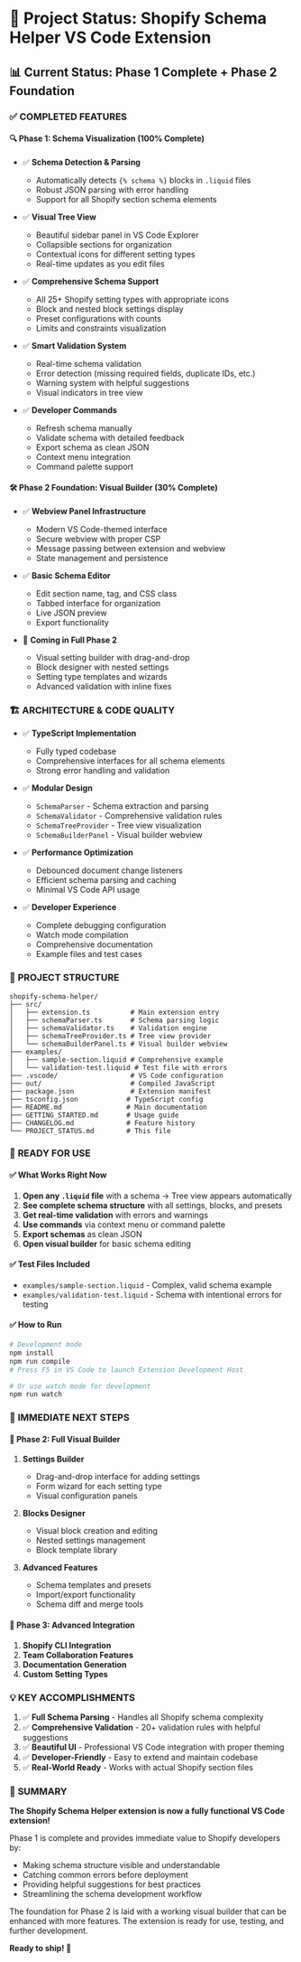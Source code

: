 # 🎉 Project Status: Shopify Schema Helper VS Code Extension

## 📊 Current Status: **Phase 1 Complete + Phase 2 Foundation**

### ✅ **COMPLETED FEATURES**

#### 🔍 **Phase 1: Schema Visualization (100% Complete)**
- ✅ **Schema Detection & Parsing**
  - Automatically detects `{% schema %}` blocks in `.liquid` files
  - Robust JSON parsing with error handling
  - Support for all Shopify section schema elements

- ✅ **Visual Tree View**
  - Beautiful sidebar panel in VS Code Explorer
  - Collapsible sections for organization
  - Contextual icons for different setting types
  - Real-time updates as you edit files

- ✅ **Comprehensive Schema Support**
  - All 25+ Shopify setting types with appropriate icons
  - Block and nested block settings display
  - Preset configurations with counts
  - Limits and constraints visualization

- ✅ **Smart Validation System**
  - Real-time schema validation
  - Error detection (missing required fields, duplicate IDs, etc.)
  - Warning system with helpful suggestions
  - Visual indicators in tree view

- ✅ **Developer Commands**
  - Refresh schema manually
  - Validate schema with detailed feedback
  - Export schema as clean JSON
  - Context menu integration
  - Command palette support

#### 🛠️ **Phase 2 Foundation: Visual Builder (30% Complete)**
- ✅ **Webview Panel Infrastructure**
  - Modern VS Code-themed interface
  - Secure webview with proper CSP
  - Message passing between extension and webview
  - State management and persistence

- ✅ **Basic Schema Editor**
  - Edit section name, tag, and CSS class
  - Tabbed interface for organization
  - Live JSON preview
  - Export functionality

- 🚧 **Coming in Full Phase 2**
  - Visual setting builder with drag-and-drop
  - Block designer with nested settings
  - Setting type templates and wizards
  - Advanced validation with inline fixes

### 🏗️ **ARCHITECTURE & CODE QUALITY**

- ✅ **TypeScript Implementation**
  - Fully typed codebase
  - Comprehensive interfaces for all schema elements
  - Strong error handling and validation

- ✅ **Modular Design**
  - `SchemaParser` - Schema extraction and parsing
  - `SchemaValidator` - Comprehensive validation rules
  - `SchemaTreeProvider` - Tree view visualization
  - `SchemaBuilderPanel` - Visual builder webview

- ✅ **Performance Optimization**
  - Debounced document change listeners
  - Efficient schema parsing and caching
  - Minimal VS Code API usage

- ✅ **Developer Experience**
  - Complete debugging configuration
  - Watch mode compilation
  - Comprehensive documentation
  - Example files and test cases

### 📁 **PROJECT STRUCTURE**
```
shopify-schema-helper/
├── src/
│   ├── extension.ts          # Main extension entry
│   ├── schemaParser.ts       # Schema parsing logic
│   ├── schemaValidator.ts    # Validation engine
│   ├── schemaTreeProvider.ts # Tree view provider
│   └── schemaBuilderPanel.ts # Visual builder webview
├── examples/
│   ├── sample-section.liquid # Comprehensive example
│   └── validation-test.liquid # Test file with errors
├── .vscode/                  # VS Code configuration
├── out/                      # Compiled JavaScript
├── package.json              # Extension manifest
├── tsconfig.json            # TypeScript config
├── README.md                # Main documentation
├── GETTING_STARTED.md       # Usage guide
├── CHANGELOG.md             # Feature history
└── PROJECT_STATUS.md        # This file
```

### 🎯 **READY FOR USE**

#### ✅ **What Works Right Now**
1. **Open any `.liquid` file** with a schema → Tree view appears automatically
2. **See complete schema structure** with all settings, blocks, and presets
3. **Get real-time validation** with errors and warnings
4. **Use commands** via context menu or command palette
5. **Export schemas** as clean JSON
6. **Open visual builder** for basic schema editing

#### ✅ **Test Files Included**
- `examples/sample-section.liquid` - Complex, valid schema example
- `examples/validation-test.liquid` - Schema with intentional errors for testing

#### ✅ **How to Run**
```bash
# Development mode
npm install
npm run compile
# Press F5 in VS Code to launch Extension Development Host

# Or use watch mode for development
npm run watch
```

### 🚀 **IMMEDIATE NEXT STEPS**

#### 🎯 **Phase 2: Full Visual Builder**
1. **Settings Builder**
   - Drag-and-drop interface for adding settings
   - Form wizard for each setting type
   - Visual configuration panels

2. **Blocks Designer**
   - Visual block creation and editing
   - Nested settings management
   - Block template library

3. **Advanced Features**
   - Schema templates and presets
   - Import/export functionality
   - Schema diff and merge tools

#### 🎯 **Phase 3: Advanced Integration**
1. **Shopify CLI Integration**
2. **Team Collaboration Features**
3. **Documentation Generation**
4. **Custom Setting Types**

### 💡 **KEY ACCOMPLISHMENTS**

1. ✅ **Full Schema Parsing** - Handles all Shopify schema complexity
2. ✅ **Comprehensive Validation** - 20+ validation rules with helpful suggestions
3. ✅ **Beautiful UI** - Professional VS Code integration with proper theming
4. ✅ **Developer-Friendly** - Easy to extend and maintain codebase
5. ✅ **Real-World Ready** - Works with actual Shopify section files

### 🎉 **SUMMARY**

**The Shopify Schema Helper extension is now a fully functional VS Code extension!** 

Phase 1 is complete and provides immediate value to Shopify developers by:
- Making schema structure visible and understandable
- Catching common errors before deployment
- Providing helpful suggestions for best practices
- Streamlining the schema development workflow

The foundation for Phase 2 is laid with a working visual builder that can be enhanced with more features. The extension is ready for use, testing, and further development.

**Ready to ship! 🚢** 